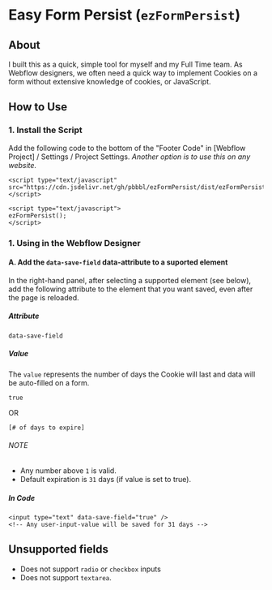 # Easy Form Persist (`ezFormPersist`)
## About
I built this as a quick, simple tool for myself and my Full Time team.
As Webflow designers, we often need a quick way to implement Cookies on a form without extensive knowledge of cookies, or JavaScript.
## How to Use

### 1. Install the Script
Add the following code to the bottom of the "Footer Code" in [Webflow Project] / Settings / Project Settings.
*Another option is to use this on any website.*
```
<script type="text/javascript" src="https://cdn.jsdelivr.net/gh/pbbbl/ezFormPersist/dist/ezFormPersist.js"></script>

<script type="text/javascript">
ezFormPersist();
</script>
```
### 1. Using in the Webflow Designer
#### A. Add the `data-save-field` data-attribute to a suported element
In the right-hand panel, after selecting a supported element (see below), add the following attribute to the element that you want saved, even after the page is reloaded.
##### Attribute
```
data-save-field
```
##### Value
The `value` represents the number of days the Cookie will last and data will be auto-filled on a form.
```
true 
```
OR
```
[# of days to expire]
```
###### NOTE
- Any number above `1` is valid.
- Default expiration is `31` days (if value is set to true).
##### In Code
````
<input type="text" data-save-field="true" />
<!-- Any user-input-value will be saved for 31 days -->
````
## Unsupported fields
- Does not support `radio` or `checkbox` inputs
- Does not support `textarea`.